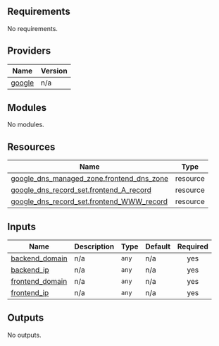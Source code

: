 <!-- BEGIN_TF_DOCS -->
## Requirements

No requirements.

## Providers

| Name | Version |
|------|---------|
| <a name="provider_google"></a> [google](#provider\_google) | n/a |

## Modules

No modules.

## Resources

| Name | Type |
|------|------|
| [google_dns_managed_zone.frontend_dns_zone](https://registry.terraform.io/providers/hashicorp/google/latest/docs/resources/dns_managed_zone) | resource |
| [google_dns_record_set.frontend_A_record](https://registry.terraform.io/providers/hashicorp/google/latest/docs/resources/dns_record_set) | resource |
| [google_dns_record_set.frontend_WWW_record](https://registry.terraform.io/providers/hashicorp/google/latest/docs/resources/dns_record_set) | resource |

## Inputs

| Name | Description | Type | Default | Required |
|------|-------------|------|---------|:--------:|
| <a name="input_backend_domain"></a> [backend\_domain](#input\_backend\_domain) | n/a | `any` | n/a | yes |
| <a name="input_backend_ip"></a> [backend\_ip](#input\_backend\_ip) | n/a | `any` | n/a | yes |
| <a name="input_frontend_domain"></a> [frontend\_domain](#input\_frontend\_domain) | n/a | `any` | n/a | yes |
| <a name="input_frontend_ip"></a> [frontend\_ip](#input\_frontend\_ip) | n/a | `any` | n/a | yes |

## Outputs

No outputs.
<!-- END_TF_DOCS -->